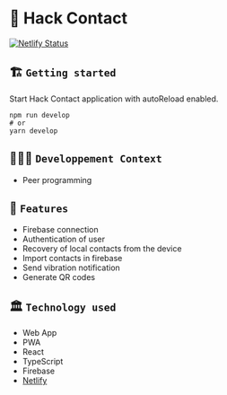 # 🚀 Hack Contact

[![Netlify Status](https://api.netlify.com/api/v1/badges/1d7e78e8-a35f-43ce-9442-7cf33ad28354/deploy-status)](https://hackcontact.netlify.app/)

## 🏗️ `Getting started`
Start Hack Contact application with autoReload enabled.
```
npm run develop
# or
yarn develop
```

## 🧑🏽‍💻 `Developpement Context`
- Peer programming

## 🧱 `Features`
- Firebase connection
- Authentication of user
- Recovery of local contacts from the device
- Import contacts in firebase
- Send vibration notification
- Generate QR codes

## 🏛️ `Technology used`
- Web App
- PWA
- React
- TypeScript
- Firebase
- [Netlify](https://hackcontact.netlify.app/)
